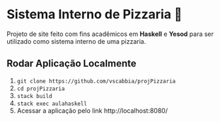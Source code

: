 # Sistema Interno de Pizzaria :pizza:
Projeto de site feito com fins acadêmicos em **Haskell** e **Yesod** para ser utilizado como sistema interno de uma pizzaria.



## Rodar Aplicação Localmente
1. ```git clone https://github.com/vscabbia/projPizzaria```
2. ```cd projPizzaria```
3. ```stack build```
4. ```stack exec aulahaskell```
5. Acessar a aplicação pelo link http://localhost:8080/
